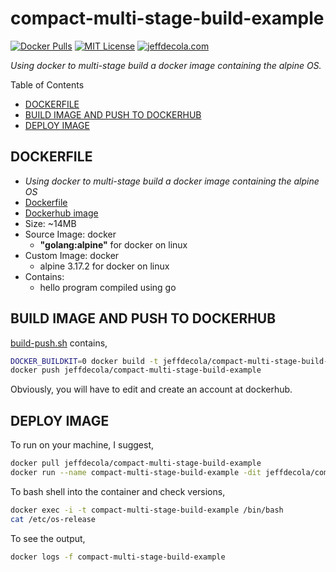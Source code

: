 # compact-multi-stage-build-example

[![Docker Pulls](https://badgen.net/docker/pulls/jeffdecola/compact-multi-stage-build-example?icon=docker&label=pulls)](https://hub.docker.com/r/jeffdecola/compact-multi-stage-build-example)
[![MIT License](http://img.shields.io/:license-mit-blue.svg)](http://jeffdecola.mit-license.org)
[![jeffdecola.com](https://img.shields.io/badge/website-jeffdecola.com-blue)](https://jeffdecola.com)

_Using docker to multi-stage build a docker image
containing the alpine OS._

Table of Contents

* [DOCKERFILE](https://github.com/JeffDeCola/my-docker-image-builds/tree/master/images/compact-multi-stage-build-example#dockerfile)
* [BUILD IMAGE AND PUSH TO DOCKERHUB](https://github.com/JeffDeCola/my-docker-image-builds/tree/master/images/compact-multi-stage-build-example#build-image-and-push-to-dockerhub)
* [DEPLOY IMAGE](https://github.com/JeffDeCola/my-docker-image-builds/tree/master/images/compact-multi-stage-build-example#deploy-image)

## DOCKERFILE

* _Using docker to multi-stage build a docker image
  containing the alpine OS_
* [Dockerfile](https://github.com/JeffDeCola/my-docker-image-builds/blob/master/images/compact-multi-stage-build-example/Dockerfile)
* [Dockerhub image](https://hub.docker.com/r/jeffdecola/compact-multi-stage-build-example)
* Size: ~14MB
* Source Image: docker
  * **"golang:alpine"** for docker on linux
* Custom Image: docker
  * alpine 3.17.2 for docker on linux
* Contains:
  * hello program compiled using go

## BUILD IMAGE AND PUSH TO DOCKERHUB

[build-push.sh](https://github.com/JeffDeCola/my-docker-image-builds/blob/master/images/compact-multi-stage-build-example/build-push.sh)
contains,

```bash
DOCKER_BUILDKIT=0 docker build -t jeffdecola/compact-multi-stage-build-example .
docker push jeffdecola/compact-multi-stage-build-example
```

Obviously, you will have to edit and create an account at dockerhub.

## DEPLOY IMAGE

To run on your machine, I suggest,

```bash
docker pull jeffdecola/compact-multi-stage-build-example
docker run --name compact-multi-stage-build-example -dit jeffdecola/compact-multi-stage-build-example
```

To bash shell into the container and check versions,

```bash
docker exec -i -t compact-multi-stage-build-example /bin/bash
cat /etc/os-release
```

To see the output,

```bash
docker logs -f compact-multi-stage-build-example
```
